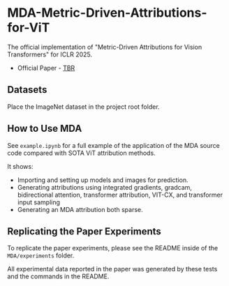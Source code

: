 # MDA-Metric-Driven-Attributions-for-ViT
The official implementation of "Metric-Driven Attributions for Vision Transformers" for ICLR 2025.

 * Official Paper - [TBR]()

## Datasets
Place the ImageNet dataset in the project root folder.

## How to Use MDA
See `example.ipynb` for a full example of the application of the MDA source code compared with SOTA ViT attribution methods.

It shows:
<ul>
  <li>Importing and setting up models and images for prediction.</li>
  <li>Generating attributions using integrated gradients, gradcam, bidirectional attention, transformer attribution, VIT-CX, and transformer input sampling </li>
  <li>Generating an MDA attribution both sparse.</li>
</ul>

## Replicating the Paper Experiments
To replicate the paper experiments, please see the README inside of the `MDA/experiments` folder.

All experimental data reported in the paper was generated by these tests and the commands in the README.
